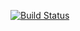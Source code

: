 [![Build Status](https://travis-ci.org/advanced-rest-client/url-parser.svg?branch=stage)](https://travis-ci.org/advanced-rest-client/url-parser)

